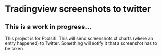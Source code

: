
# Tradingview screenshots to twitter

## This is a work in progress...

This project is for Poolsifi. This will send screenshots of charts (where an entry happened) to Twitter.
Something will notify it that a screenshot has to be taken.
